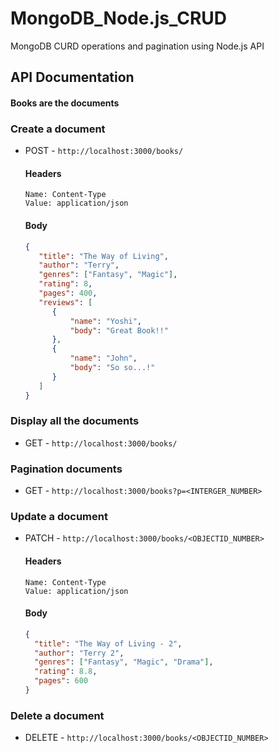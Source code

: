 # MongoDB_Node.js_CRUD
MongoDB CURD operations and pagination using Node.js API

## API Documentation

#### Books are the documents

### Create a document
  * POST - ``` http://localhost:3000/books/ ```
      #### Headers
        Name: Content-Type
        Value: application/json
      #### Body
      ```JSON
      {
         "title": "The Way of Living",
         "author": "Terry",
         "genres": ["Fantasy", "Magic"],
         "rating": 8,
         "pages": 400,
         "reviews": [
            {
                "name": "Yoshi",
                "body": "Great Book!!"
            },
            {
                "name": "John",
                "body": "So so...!"
            }
         ]
      }
      ```

### Display all the documents
  * GET - ``` http://localhost:3000/books/ ```

### Pagination documents
  * GET - ``` http://localhost:3000/books?p=<INTERGER_NUMBER> ```

### Update a document
  * PATCH - ``` http://localhost:3000/books/<OBJECTID_NUMBER> ```
      #### Headers
        Name: Content-Type
        Value: application/json
      #### Body
      ```JSON
      {
        "title": "The Way of Living - 2",
        "author": "Terry 2",
        "genres": ["Fantasy", "Magic", "Drama"],
        "rating": 8.8,
        "pages": 600
      }
      ```

### Delete a document
  * DELETE - ``` http://localhost:3000/books/<OBJECTID_NUMBER> ```